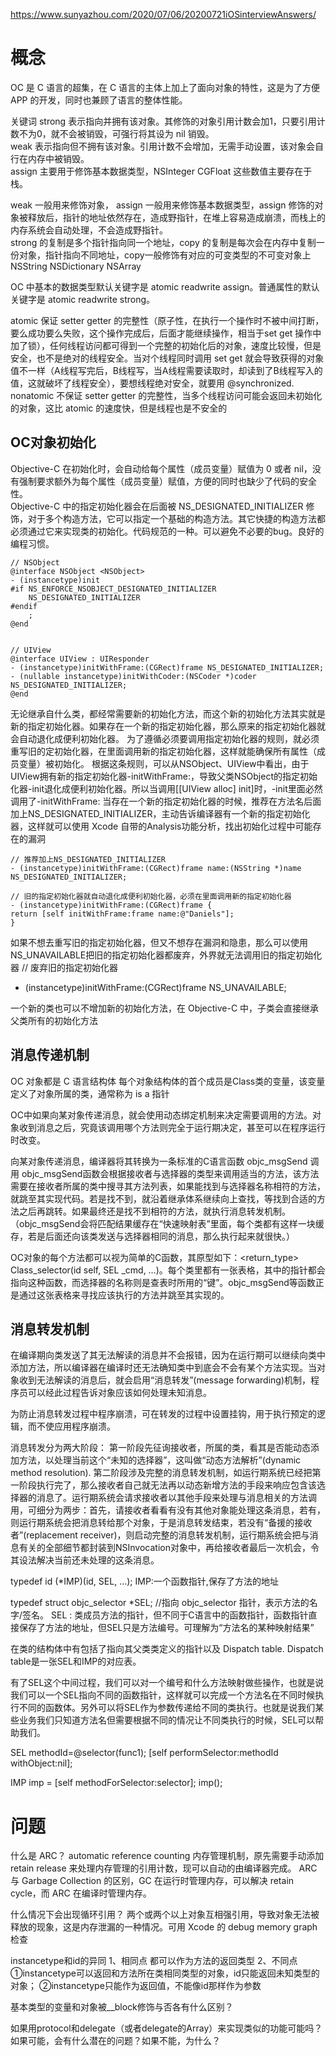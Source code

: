 





https://www.sunyazhou.com/2020/07/06/20200721iOSinterviewAnswers/




# 概念  


OC 是 C 语言的超集，在 C 语言的主体上加上了面向对象的特性，这是为了方便 APP 的开发，同时也兼顾了语言的整体性能。  


关键词
strong 表示指向并拥有该对象。其修饰的对象引用计数会加1，只要引用计数不为0，就不会被销毁，可强行将其设为 nil 销毁。  
weak 表示指向但不拥有该对象。引用计数不会增加，无需手动设置，该对象会自行在内存中被销毁。  
assign 主要用于修饰基本数据类型，NSInteger CGFloat 这些数值主要存在于栈。  

weak 一般用来修饰对象， assign 一般用来修饰基本数据类型，assign 修饰的对象被释放后，指针的地址依然存在，造成野指针，在堆上容易造成崩溃，而栈上的内存系统会自动处理，不会造成野指针。  
strong 的复制是多个指针指向同一个地址，copy 的复制是每次会在内存中复制一份对象，指针指向不同地址，copy一般修饰有对应的可变类型的不可变对象上 NSString NSDictionary NSArray 

OC 中基本的数据类型默认关键字是 atomic readwrite assign。普通属性的默认关键字是 atomic readwrite strong。


atomic 保证 setter getter 的完整性（原子性，在执行一个操作时不被中间打断，要么成功要么失败，这个操作完成后，后面才能继续操作，相当于set get 操作中加了锁），任何线程访问都可得到一个完整的初始化后的对象，速度比较慢，但是安全，也不是绝对的线程安全。当对个线程同时调用 set get 就会导致获得的对象值不一样（A线程写完后，B线程写，当A线程需要读取时，却读到了B线程写入的值，这就破坏了线程安全），要想线程绝对安全，就要用 @synchronized.
nonatomic 不保证 setter getter 的完整性，当多个线程访问可能会返回未初始化的对象，这比 atomic 的速度快，但是线程也是不安全的
	




## OC对象初始化  
Objective-C 在初始化时，会自动给每个属性（成员变量）赋值为 0 或者 nil，没有强制要求额外为每个属性（成员变量）赋值，方便的同时也缺少了代码的安全性。  
Objective-C 中的指定初始化器会在后面被 NS_DESIGNATED_INITIALIZER 修饰，对于多个构造方法，它可以指定一个基础的构造方法。其它快捷的构造方法都必须通过它来实现类的初始化。代码规范的一种。可以避免不必要的bug。良好的编程习惯。  
```
// NSObject
@interface NSObject <NSObject>
- (instancetype)init
#if NS_ENFORCE_NSOBJECT_DESIGNATED_INITIALIZER
    NS_DESIGNATED_INITIALIZER
#endif
    ;
@end
  
  
// UIView
@interface UIView : UIResponder
- (instancetype)initWithFrame:(CGRect)frame NS_DESIGNATED_INITIALIZER;
- (nullable instancetype)initWithCoder:(NSCoder *)coder NS_DESIGNATED_INITIALIZER;
@end
```


无论继承自什么类，都经常需要新的初始化方法，而这个新的初始化方法其实就是新的指定初始化器。如果存在一个新的指定初始化器，那么原来的指定初始化器就会自动退化成便利初始化器。
为了遵循必须要调用指定初始化器的规则，就必须重写旧的定初始化器，在里面调用新的指定初始化器，这样就能确保所有属性（成员变量）被初始化。
根据这条规则，可以从NSObject、UIView中看出，由于UIView拥有新的指定初始化器-initWithFrame:，导致父类NSObject的指定初始化器-init退化成便利初始化器。所以当调用[[UIView alloc] init]时，-init里面必然调用了-initWithFrame:
当存在一个新的指定初始化器的时候，推荐在方法名后面加上NS_DESIGNATED_INITIALIZER，主动告诉编译器有一个新的指定初始化器，这样就可以使用 Xcode 自带的Analysis功能分析，找出初始化过程中可能存在的漏洞

```
// 推荐加上NS_DESIGNATED_INITIALIZER
- (instancetype)initWithFrame:(CGRect)frame name:(NSString *)name NS_DESIGNATED_INITIALIZER;

// 旧的指定初始化器就自动退化成便利初始化器，必须在里面调用新的指定初始化器
- (instancetype)initWithFrame:(CGRect)frame {
return [self initWithFrame:frame name:@"Daniels"];
}
```

如果不想去重写旧的指定初始化器，但又不想存在漏洞和隐患，那么可以使用NS_UNAVAILABLE把旧的指定初始化器都废弃，外界就无法调用旧的指定初始化器
// 废弃旧的指定初始化器
- (instancetype)initWithFrame:(CGRect)frame NS_UNAVAILABLE;


一个新的类也可以不增加新的初始化方法，在 Objective-C 中，子类会直接继承父类所有的初始化方法



## 消息传递机制  

OC 对象都是 C 语言结构体
每个对象结构体的首个成员是Class类的变量，该变量定义了对象所属的类，通常称为 is a 指针

OC中如果向某对象传递消息，就会使用动态绑定机制来决定需要调用的方法。对象收到消息之后，究竟该调用哪个方法则完全于运行期决定，甚至可以在程序运行时改变。

向某对象传递消息，编译器将其转换为一条标准的C语言函数 objc_msgSend 调用
objc_msgSend函数会根据接收者与选择器的类型来调用适当的方法，该方法需要在接收者所属的类中搜寻其方法列表，如果能找到与选择器名称相符的方法，就跳至其实现代码。若是找不到，就沿着继承体系继续向上查找，等找到合适的方法之后再跳转。如果最终还是找不到相符的方法，就执行消息转发机制。（objc_msgSend会将匹配结果缓存在“快速映射表”里面，每个类都有这样一块缓存，若是后面还向该类发送与选择器相同的消息，那么执行起来就很快。）

OC对象的每个方法都可以视为简单的C函数，其原型如下：<return_type> Class_selector(id self, SEL _cmd, …)。每个类里都有一张表格，其中的指针都会指向这种函数，而选择器的名称则是查表时所用的“键”。objc_msgSend等函数正是通过这张表格来寻找应该执行的方法并跳至其实现的。





## 消息转发机制  

在编译期向类发送了其无法解读的消息并不会报错，因为在运行期可以继续向类中添加方法，所以编译器在编译时还无法确知类中到底会不会有某个方法实现。当对象收到无法解读的消息后，就会启用“消息转发”(message forwarding)机制，程序员可以经此过程告诉对象应该如何处理未知消息。

为防止消息转发过程中程序崩溃，可在转发的过程中设置挂钩，用于执行预定的逻辑，而不使应用程序崩溃。

消息转发分为两大阶段：
第一阶段先征询接收者，所属的类，看其是否能动态添加方法，以处理当前这个“未知的选择器”，这叫做“动态方法解析”(dynamic method resolution).
第二阶段涉及完整的消息转发机制，如运行期系统已经把第一阶段执行完了，那么接收者自己就无法再以动态新增方法的手段来响应包含该选择器的消息了。运行期系统会请求接收者以其他手段来处理与消息相关的方法调用，可细分为两步：首先，请接收者看看有没有其他对象能处理这条消息，若有，则运行期系统会把消息转给那个对象，于是消息转发结束，若没有“备援的接收者”(replacement receiver)，则启动完整的消息转发机制，运行期系统会把与消息有关的全部细节都封装到NSInvocation对象中，再给接收者最后一次机会，令其设法解决当前还未处理的这条消息。



typedef id (*IMP)(id, SEL, ...);
IMP:一个函数指针,保存了方法的地址

typedef struct objc_selector   *SEL; 
//指向 objc_selector 指针，表示方法的名字/签名。
SEL : 类成员方法的指针，但不同于C语言中的函数指针，函数指针直接保存了方法的地址，但SEL只是方法编号。可理解为“方法名的某种映射结果”

在类的结构体中有包括了指向其父类类定义的指针以及 Dispatch table. 
Dispatch table是一张SEL和IMP的对应表。

有了SEL这个中间过程，我们可以对一个编号和什么方法映射做些操作，也就是说我们可以一个SEL指向不同的函数指针，这样就可以完成一个方法名在不同时候执行不同的函数体。另外可以将SEL作为参数传递给不同的类执行。也就是说我们某些业务我们只知道方法名但需要根据不同的情况让不同类执行的时候，SEL可以帮助我们。


SEL methodId=@selector(func1);
[self performSelector:methodId withObject:nil];

IMP imp = [self methodForSelector:selector]; 
imp();




# 问题  



什么是 ARC？
automatic reference counting 内存管理机制，原先需要手动添加 retain release 来处理内存管理的引用计数，现可以自动的由编译器完成。
ARC 与 Garbage Collection 的区别，GC 在运行时管理内存，可以解决 retain cycle，而 ARC 在编译时管理内存。


什么情况下会出现循环引用？
两个或两个以上对象互相强引用，导致对象无法被释放的现象，这是内存泄漏的一种情况。可用 Xcode 的 debug memory graph 检查



instancetype和id的异同
1、相同点
都可以作为方法的返回类型
2、不同点
①instancetype可以返回和方法所在类相同类型的对象，id只能返回未知类型的对象；
②instancetype只能作为返回值，不能像id那样作为参数



基本类型的变量和对象被__block修饰与否各有什么区别？




如果用protocol和delegate（或者delegate的Array）来实现类似的功能可能吗？如果可能，会有什么潜在的问题？如果不能，为什么？









